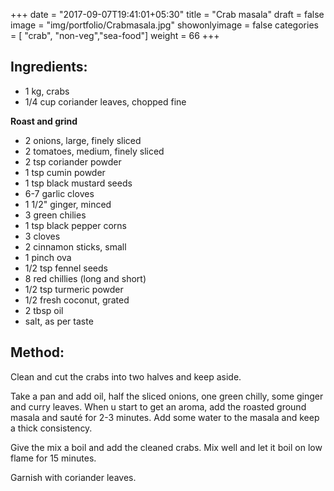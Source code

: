 +++
date = "2017-09-07T19:41:01+05:30"
title = "Crab masala"
draft = false
image = "img/portfolio/Crabmasala.jpg"
showonlyimage = false
categories = [ "crab", "non-veg","sea-food"] 
weight = 66
+++


<!--more-->



## Ingredients:

  - 1 kg, crabs
  - 1/4 cup coriander leaves, chopped fine

**Roast and grind**

  - 2 onions, large, finely sliced
  - 2 tomatoes, medium, finely sliced
  - 2 tsp coriander powder
  - 1 tsp cumin powder
  - 1 tsp black mustard seeds
  - 6-7 garlic cloves
  - 1 1/2" ginger, minced
  - 3 green chilies
  - 1 tsp black pepper corns
  - 3 cloves
  - 2 cinnamon sticks, small
  - 1 pinch ova
  - 1/2 tsp fennel seeds
  - 8 red chillies (long and short)
  - 1/2 tsp turmeric powder
  - 1/2 fresh coconut, grated
  - 2 tbsp oil
  - salt, as per taste

## Method:

Clean and cut the crabs into two halves and keep aside.

Take a pan and add oil, half the sliced onions, one green chilly, some
ginger and curry leaves. When u start to get an aroma, add the roasted
ground masala and sauté for 2-3 minutes. Add some water to the masala
and keep a thick consistency.

Give the mix a boil and add the cleaned crabs. Mix well and let it boil
on low flame for 15 minutes.

Garnish with coriander leaves.

